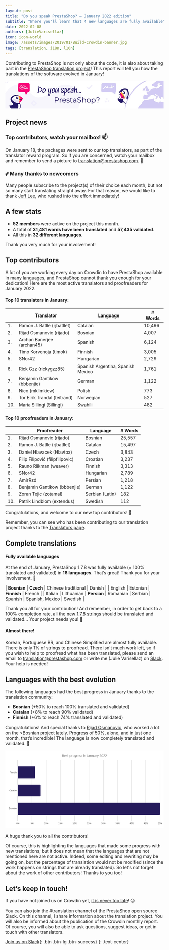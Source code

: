 ```yaml
---
layout: post
title: "Do you speak PrestaShop? – January 2022 edition"
subtitle: "Where you'll learn that 4 new languages are fully available"
date: 2022-02-08 
authors: [JulieVarisellaz]
icon: icon-world
image: /assets/images/2019/01/Build-Crowdin-banner.jpg
tags: [translation, i18n, l10n]
---
```


Contributing to PrestaShop is not only about the code, it is also about taking part in the [PrestaShop translation project](https://crowdin.com/project/prestashop-official)! This report will tell you how the translations of the software evolved in January!

![Crowdin Monthly banner](/assets/images/2019/01/Build-Crowdin-banner.jpg)

## Project news

### Top contributors, watch your mailbox! :mailbox:

On January 18, the packages were sent to our top translators, as part of the translator reward program. So if you are concerned, watch your mailbox and remember to send a picture to translation@prestashop.com. 📸

### 💕 Many thanks to newcomers

Many people subscribe to the project(s) of their choice each month, but not so many start translating straight away. For that reason, we would like to thank [Jeff Lee](https://crowdin.com/profile/dglzhh), who rushed into the effort immediately! 


## A few stats
 
* **52 members** were active on the project this month.
* A total of **31,481 words have been translated** and **57,435 validated**.
* All this in **32 different languages**.
 
Thank you very much for your involvement!

## Top contributors
 
A lot of you are working every day on Crowdin to have PrestaShop available in many languages, and PrestaShop cannot thank you enough for your dedication! Here are the most active translators and proofreaders for January 2022.
 
#### Top 10 translators in January:
 
| |Translator | Language | # Words
|-|---------- | -------- | ----------------
| 1. | Ramon J. Batlle (rjbatllet) | Catalan | 10,496
| 2. | Rijad Osmanovic (rijado) | Bosnian | 4,007
| 3. | Archan Banerjee (archan45) | Spanish | 6,124
| 4. | Timo Korvenoja (timok) | Finnish | 3,005 
| 5. | SNor42 | Hungarian | 2,729
| 6. | Rick Gzz (rickygzz85) | Spanish Argentina, Spanish Mexico | 1,761
| 7. | Benjamin Gantikow (bbbenjie) | German | 1,122
| 8. | Nico (mklimkiew) | Polish | 773
| 9. | Tor Eirik Trandal (teitrand) | Norwegian | 527
| 10. | Maria Sillingi (Sillingi) | Swahili | 482
 
#### Top 10 proofreaders in January:
 
| | Proofreader | Language | # Words
|-| ---------- | -------- | ----------------
| 1. | Rijad Osmanovic (rijado) | Bosnian | 25,557 
| 2. | Ramon J. Batlle (rjbatllet) | Catalan | 15,497 
| 3. | Daniel Hlavacek (Hlavtox) | Czech | 3,843
| 4. | Filip Filipović (filipfilipovic) | Croatian | 3,237 
| 5. | Rauno Riikman (weaver) | Finnish | 3,313
| 6. | SNor42 | Hungarian | 2,789
| 7. | AmirRzd | Persian | 1,218 
| 8. | Benjamin Gantikow (bbbenjie) | German | 1,122
| 9. | Zoran Tejic (zotamal) | Serbian (Latin) | 182
| 10. | Patrik Lindblom (extendus) | Swedish | 112

Congratulations, and welcome to our new top contributors! :clap:
 
Remember, you can see who has been contributing to our translation project thanks to the [Translators page](https://translators.prestashop.com/).
 
## Complete translations
 
#### Fully available languages
 
At the end of January, PrestaShop 1.7.8 was fully available (= 100% translated and validated) in **16 languages**. That’s great! Thank you for your involvement. :tada:
 
| **Bosnian** | **Czech** | Chinese traditional | Danish | 
| English | Estonian | **Finnish** | French | 
| Italian | Lithuanian | **Persian** | Romanian 
| Serbian | Spanish | Spanish, Mexico | Swedish |

Thank you all for your contribution! And remember, in order to get back to a 100% completion rate, all the [new 1.7.8 strings](https://build.prestashop.com/news/prestashop-178-translations/) should be translated and validated... Your project needs you! :muscle: 

#### Almost there!

Korean, Portuguese BR, and Chinese Simplified are almost fully available. There is only 1% of strings to proofread. 
There isn’t much work left, so if you wish to help to proofread what has been translated, please send an email to translation@prestashop.com or write me (Julie Varisellaz) on [Slack](https://join.slack.com/t/prestashop/shared_invite/zt-dkmbz5qf-I~FlEWwmRUOXunc5ui0Ucg). Your help is needed!

## Languages with the best evolution

The following languages had the best progress in January thanks to the translation community:
 
* **Bosnian** (+50% to reach 100% translated and validated) 
* **Catalan** (+8% to reach 90% validated)
* **Finnish** (+6% to reach 74% translated and validated)

Congratulations! And special thanks to [Rijad Osmanovic](https://crowdin.com/profile/rijado), who worked a lot on the <Bosnian project lately. Progress of 50%, alone, and in just one month, that’s incredible! The language is now completely translated and validated. :muscle:

![Best translation progress in January 2022](/assets/images/2022/02/build-crowdin-progress-jan22.png)

A huge thank you to all the contributors!
 
Of course, this is highlighting the languages that made some progress with new translations; but it does not mean that the languages that are not mentioned here are not active. Indeed, some editing and rewriting may be going on, but the percentage of translation would not be modified (since the work happens on strings that are already translated). So let's not forget about the work of other contributors! Thanks to you too!

## Let’s keep in touch!

If you have not joined us on Crowdin yet, [it is never too late](https://crowdin.com/project/prestashop-official)! :wink:

You can also join the #translation channel of the PrestaShop open source Slack. On this channel, I share information about the translation project. You will also be informed about the publication of the Crowdin monthly report. Of course, you will also be able to ask questions, suggest ideas, or get in touch with other translators.

[Join us on Slack](https://join.slack.com/t/prestashop/shared_invite/zt-dkmbz5qf-I~FlEWwmRUOXunc5ui0Ucg){: .btn .btn-lg .btn-success}
{: .text-center}


